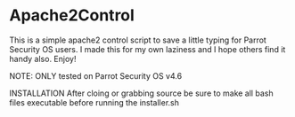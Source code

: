# Apache2Control
This is a simple apache2 control script to save a little typing for Parrot Security OS users.
I made this for my own laziness and I hope others find it handy also. Enjoy!

NOTE: ONLY tested on Parrot Security OS v4.6

INSTALLATION
After cloing or grabbing source be sure to make all bash files executable before running the installer.sh
